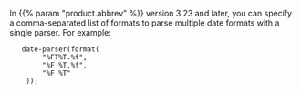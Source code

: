 ---
---
<!-- DISCLAIMER: This file is based on the syslog-ng Open Source Edition documentation https://github.com/balabit/syslog-ng-ose-guides/commit/2f4a52ee61d1ea9ad27cb4f3168b95408fddfdf2 and is used under the terms of The syslog-ng Open Source Edition Documentation License. The file has been modified by Axoflow. -->
In {{% param "product.abbrev" %}} version 3.23 and later, you can specify a comma-separated list of formats to parse multiple date formats with a single parser. For example:

```shell
   date-parser(format(
        "%FT%T.%f",
        "%F %T,%f",
        "%F %T"
    ));
```
